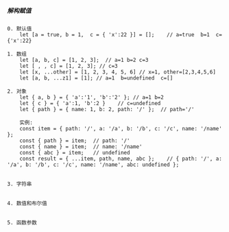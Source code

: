 ##### 解构赋值
    0. 默认值
        let [a = true, b = 1,  c = { 'x':22 }] = [];    // a=true  b=1  c={'x':22}

    1. 数组
        let [a, b, c] = [1, 2, 3];  // a=1 b=2 c=3
        let [ , , c] = [1, 2, 3]; // c=3
        let [x, ...other] = [1, 2, 3, 4, 5, 6] // x=1, other=[2,3,4,5,6]
        let [a, b, ...z1] = [1]; // a=1  b=undefined  c=[]
    
    2. 对象
        let { a, b } = { 'a':'1', 'b':'2' }; // a=1 b=2
        let { c } = { 'a':1, 'b':2 }    // c=undefined
        let { path } = { name: 1, b: 2, path: '/' };  // path='/'
        
        实例:
        const item = { path: '/', a: '/a', b: '/b', c: '/c', name: '/name' };
        const { path } = item;  // path: '/'
        const { name } = item;  // name: '/name'
        const { abc } = item;   // undefined
        const result = { ...item, path, name, abc };    // { path: '/', a: '/a', b: '/b', c: '/c', name: '/name', abc: undefined };
        
        
    3. 字符串
    
    
    4. 数值和布尔值
    
    
    5. 函数参数
    
    
    